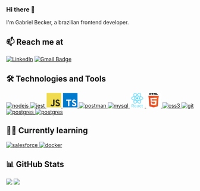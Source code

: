 ### Hi there 👋
I'm Gabriel Becker, a brazilian frontend developer.

## 📫 Reach me at
<a href="https://www.linkedin.com/in/gabriel-becker-costa/?locale=en_US" target="_blank"><img alt="LinkedIn" src="https://img.shields.io/badge/-LinkedIn-0077B5?style=for-the-badge&logo=Linkedin&logoColor=white"></a> <a href="mailto:paschelucas9@gmail.com?subject=Hello%20Lucas,">
[![Gmail Badge](https://img.shields.io/badge/Gmail-D14836?style=for-the-badge&logo=gmail&logoColor=white&link=mailto:gabeccosta@gmail.com)](mailto:gabeccosta@gmail.com)
  
## 🛠 Technologies and Tools
<p align="left">
  <a href="https://nodejs.org/en/" target="_blank" rel="noreferrer"> <img src="https://www.vectorlogo.zone/logos/nodejs/nodejs-icon.svg" alt="nodejs"     width="40" height="40"/> </a>
  <a href="https://jestjs.io/pt-BR/" target="_blank" rel="noreferrer"> <img src="https://www.vectorlogo.zone/logos/jestjsio/jestjsio-ar21.svg" alt="jest"  height="40"/> </a>  
  <a href="https://developer.mozilla.org/en-US/docs/Web/JavaScript" target="_blank" rel="noreferrer"> <img src="https://raw.githubusercontent.com/devicons/devicon/master/icons/javascript/javascript-original.svg" alt="javascript" width="40" height="40"/> </a>
  <a href="https://www.typescriptlang.org/" target="_blank" rel="noreferrer"> <img src="https://raw.githubusercontent.com/devicons/devicon/master/icons/typescript/typescript-original.svg" alt="typescript" width="40" height="40"/> </a><a href="https://postman.com" target="_blank" rel="noreferrer"> <img src="https://www.vectorlogo.zone/logos/getpostman/getpostman-icon.svg" alt="postman" width="40" height="40"/> </a>
  <a href="https://www.mysql.com/" target="_blank" rel="noreferrer"> <img src="https://www.vectorlogo.zone/logos/mysql/mysql-official.svg" alt="mysql"  height="40"/> </a>
  <a href="https://reactjs.org/" target="_blank" rel="noreferrer"> <img src="https://raw.githubusercontent.com/devicons/devicon/master/icons/react/react-original-wordmark.svg" alt="react" width="40" height="40"/> </a>
  <a href="https://www.w3.org/html/" target="_blank" rel="noreferrer"> <img src="https://raw.githubusercontent.com/devicons/devicon/master/icons/html5/html5-original-wordmark.svg" alt="html5" width="40" height="40"/> </a>
  <a href="https://www.w3schools.com/css/" target="_blank" rel="noreferrer"> <img src="https://www.vectorlogo.zone/logos/w3_css/w3_css-official.svg" alt="css3" width="40" height="40"/> </a>
  <a href="https://git-scm.com/" target="_blank" rel="noreferrer"> <img src="https://www.vectorlogo.zone/logos/git-scm/git-scm-icon.svg" alt="git" width="40" height="40"/> </a> 
  <a href="https://www.postgresql.org/" target="_blank" rel="noreferrer"> <img src="https://www.vectorlogo.zone/logos/postgresql/postgresql-icon.svg" alt="postgres" width="40" height="40"/> </a>
  <a href="https://www.python.org/" target="_blank" rel="noreferrer"> <img src="https://www.vectorlogo.zone/logos/python/python-icon.svg" alt="postgres" width="40" height="40"/> </a>
</p>
  
  
## 👨‍💻 Currently learning
<p align="left"> <a href="https://dotnet.microsoft.com/en-us/" target="_blank" rel="noreferrer"> <img src="https://www.vectorlogo.zone/logos/dotnet/dotnet-icon.svg" alt="salesforce" height="40"/> </a><a href="https://www.docker.com/" target="_blank" rel="noreferrer"> <img src="https://www.vectorlogo.zone/logos/docker/docker-official.svg" alt="docker"  height="40"/> </a> </p>

## 📊 GitHub Stats
<div style={ display: flex }>
  <img width=400em src="https://github-readme-stats.vercel.app/api?username=GabrielBeckerC&show_icons=true&theme=tokyonight&include_all_commits=true&count_private=true"/>
  <img width=400em src="https://github-readme-stats.vercel.app/api/top-langs/?username=GabrielBeckerC&layout=compact&hide_borders=true&langs_count=7&theme=tokyonight"/>
</div>
